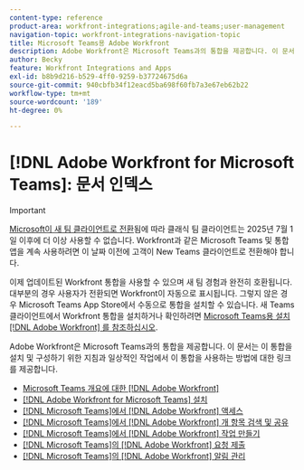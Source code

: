 ```yaml
---
content-type: reference
product-area: workfront-integrations;agile-and-teams;user-management
navigation-topic: workfront-integrations-navigation-topic
title: Microsoft Teams용 Adobe Workfront
description: Adobe Workfront은 Microsoft Teams과의 통합을 제공합니다. 이 문서는 이 통합을 설치 및 구성하기 위한 지침과 일상적인 작업에서 이 통합을 사용하는 방법에 대한 링크를 제공합니다.
author: Becky
feature: Workfront Integrations and Apps
exl-id: b8b9d216-b529-4ff0-9259-b37724675d6a
source-git-commit: 940cbfb34f12eacd5ba698f60fb7a3e67eb62b22
workflow-type: tm+mt
source-wordcount: '189'
ht-degree: 0%

---
```


# [!DNL Adobe Workfront for Microsoft Teams]: 문서 인덱스

>[!IMPORTANT]
>
>[Microsoft이 새 팀 클라이언트로 전환](https://learn.microsoft.com/en-us/microsoftteams/teams-classic-client-end-of-availability)됨에 따라 클래식 팀 클라이언트는 2025년 7월 1일 이후에 더 이상 사용할 수 없습니다. Workfront과 같은 Microsoft Teams 및 통합 앱을 계속 사용하려면 이 날짜 이전에 고객이 New Teams 클라이언트로 전환해야 합니다.
>
>이제 업데이트된 Workfront 통합을 사용할 수 있으며 새 팀 경험과 완전히 호환됩니다. 대부분의 경우 사용자가 전환되면 Workfront이 자동으로 표시됩니다. 그렇지 않은 경우 Microsoft Teams App Store에서 수동으로 통합을 설치할 수 있습니다. 새 Teams 클라이언트에서 Workfront 통합을 설치하거나 확인하려면 [Microsoft Teams용 설치 [!DNL Adobe Workfront] 를 참조하십시오](/help/quicksilver/workfront-integrations-and-apps/using-workfront-with-microsoft-teams/install-workfront-ms-teams.md).

Adobe Workfront은 Microsoft Teams과의 통합을 제공합니다. 이 문서는 이 통합을 설치 및 구성하기 위한 지침과 일상적인 작업에서 이 통합을 사용하는 방법에 대한 링크를 제공합니다.

* [Microsoft Teams 개요에 대한 [!DNL Adobe Workfront]](../../workfront-integrations-and-apps/using-workfront-with-microsoft-teams/workfront-for-microsoft-teams.md)
* [&#x200B; [!DNL Adobe Workfront for Microsoft Teams] 설치](../../workfront-integrations-and-apps/using-workfront-with-microsoft-teams/install-workfront-ms-teams.md)
* [&#x200B; [!DNL Microsoft Teams]에서  [!DNL Adobe Workfront] 액세스](../../workfront-integrations-and-apps/using-workfront-with-microsoft-teams/access-workfront-from-ms-teams.md)
* [&#x200B; [!DNL Microsoft Teams]에서  [!DNL Adobe Workfront] 개 항목 검색 및 공유](../../workfront-integrations-and-apps/using-workfront-with-microsoft-teams/search-for-and-share-wf-items-in-ms-teams.md)
* [&#x200B; [!DNL Microsoft Teams]에서  [!DNL Adobe Workfront] 작업 만들기](../../workfront-integrations-and-apps/using-workfront-with-microsoft-teams/create-workfront-tasks-from-ms-teams.md)
* [&#x200B; [!DNL Microsoft Teams]의  [!DNL Adobe Workfront] 요청 제출](../../workfront-integrations-and-apps/using-workfront-with-microsoft-teams/submit-workfront-requests-from-ms-teams.md)
* [&#x200B; [!DNL Microsoft Teams]의  [!DNL Adobe Workfront] 알림 관리](../../workfront-integrations-and-apps/using-workfront-with-microsoft-teams/manage-wf-notifications-approval-requests-ms-teams.md)
